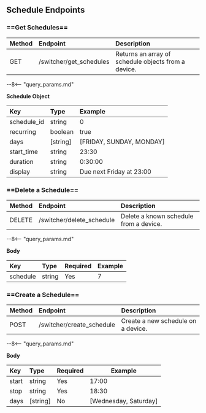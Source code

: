 ## Schedule Endpoints

### ==Get Schedules==

| Method | Endpoint                | Description                                         |
|:-------|:------------------------|:----------------------------------------------------|
| GET    | /switcher/get_schedules | Returns an array of schedule objects from a device. |

--8<-- "query_params.md"

**Schedule Object**

| Key         | Type      | Example                  |
|:------------|:----------|:-------------------------|
| schedule_id | string    | 0                        |
| recurring   | boolean   | true                     |
| days        | [string]  | [FRIDAY, SUNDAY, MONDAY] |
| start_time  | string    | 23:30                    |
| duration    | string    | 0:30:00                  |
| display     | string    | Due next Friday at 23:00 |

### ==Delete a Schedule==

| Method | Endpoint                  | Description                            |
|:-------|:--------------------------|:---------------------------------------|
| DELETE | /switcher/delete_schedule | Delete a known schedule from a device. |

--8<-- "query_params.md"

**Body**

| Key       | Type   | Required | Example |
|:----------|:-------|:---------|---------|
| schedule  | string | Yes      | 7       |

### ==Create a Schedule==

| Method | Endpoint                  | Description                        |
|:-------|:--------------------------|:-----------------------------------|
| POST   | /switcher/create_schedule | Create a new schedule on a device. |

--8<-- "query_params.md"

**Body**

| Key     | Type     | Required | Example               |
|:--------|:---------|:---------|-----------------------|
| start   | string   | Yes      | 17:00                 |
| stop    | string   | Yes      | 18:30                 |
| days    | [string] | No       | [Wednesday, Saturday] |
